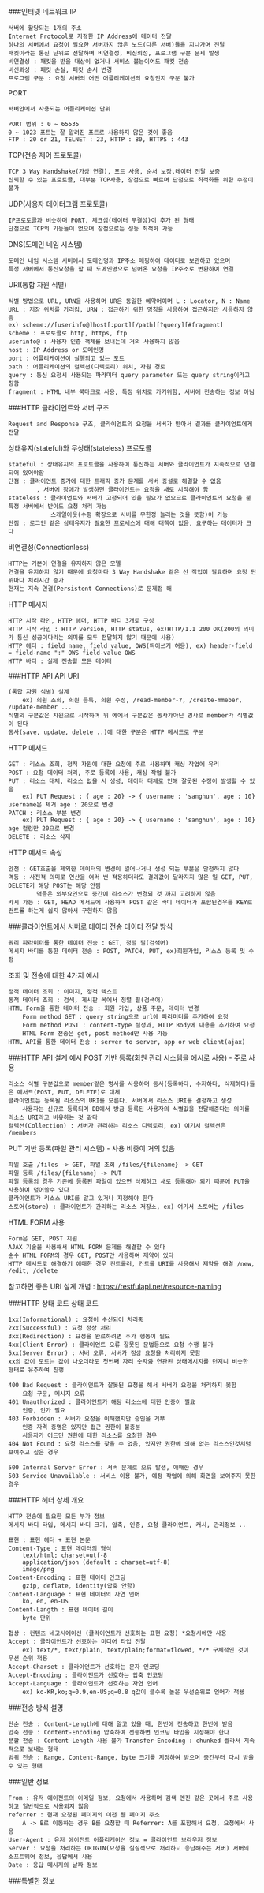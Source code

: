 ###인터넷 네트워크
IP

    서버에 할당되는 1개의 주소
    Internet Protocol로 지정한 IP Address에 데이터 전달
    하나의 서버에서 요청이 필요한 서버까지 많은 노드(다른 서버)들을 지나가며 전달
    패킷이라는 통신 단위로 전달하며 비연결성, 비신뢰성, 프로그램 구분 문제 발생
    비연결성 : 패킷을 받을 대상이 없거나 서비스 불능이여도 패킷 전송
    비신뢰성 : 패킷 손실, 패킷 순서 변경
    프로그램 구분 : 요청 서버의 어떤 어플리케이션의 요청인지 구분 불가 

PORT

    서버안에서 사용되는 어플리케이션 단위  
    
    PORT 범위 : 0 ~ 65535
    0 ~ 1023 포트는 잘 알려진 포트로 사용하지 않은 것이 좋음
    FTP : 20 or 21, TELNET : 23, HTTP : 80, HTTPS : 443

TCP(전송 제어 프로토콜)

    TCP 3 Way Handshake(가상 연결), 포트 사용, 순서 보장,데이터 전달 보증
    신뢰할 수 있는 프로토콜, 대부분 TCP사용, 장점으로 빠르며 단점으로 최적화를 위한 수정이 불가

UDP(사용자 데이터그램 프로토콜)
    
    IP프로토콜과 비슷하며 PORT, 체크섬(데이터 무결성)이 추가 된 형태
    단점으로 TCP의 기능들이 없으며 장점으로는 성능 최적화 가능

DNS(도메인 네임 시스템)

    도메인 네임 시스템 서버에서 도메인명과 IP주소 매핑하여 데이터로 보관하고 있으며
    특정 서버에서 통신요청을 할 때 도메인명으로 넘어온 요청을 IP주소로 변환하여 연결
    
URI(통합 자원 식별)

    식별 방법으로 URL, URN을 사용하며 UR은 동일한 예약어이며 L : Locator, N : Name
    URL : 저장 위치를 가리킴, URN : 접근하기 위한 명칭을 사용하여 접근하지만 사용하지 않음
    ex) scheme://[userinfo@]host[:port][/path][?query][#fragment]
    scheme : 프로토콜로 http, https, ftp
    userinfo@ : 사용자 인증 객체를 보내는데 거의 사용하지 않음
    host : IP Address or 도메인명
    port : 어플리케이션이 실행되고 있는 포트
    path : 어플리케이션의 컬렉션(디렉토리) 위치, 자원 경로
    query : 통신 요청시 사용되는 파라미터 query parameter 또는 query string이라고 칭함
    fragment : HTML 내부 북마크로 사용, 특정 위치로 가기위함, 서버에 전송하는 정보 아님

###HTTP
클라이언트와 서버 구조

    Request and Response 구조, 클라이언트의 요청을 서버가 받아서 결과를 클라이언트에게 전달
    
상태유지(stateful)와 무상태(stateless) 프로토콜

    stateful : 상태유지의 프로토콜을 사용하여 통신하는 서버와 클라이언트가 지속적으로 연결되어 있어야함
    단점 : 클라이언트 증가에 대한 트래픽 증가 문제를 서버 증설로 해결할 수 없음
            , 서버에 장애가 발생하면 클라이언트는 요청을 새로 시작해야 함
    stateless : 클라이언트와 서버가 고정되어 있을 필요가 없으므로 클라이언트의 요청을 불특정 서버에서 받아도 요청 처리 가능
                스케일아웃(수평 확장으로 서버를 무한정 늘리는 것을 뜻함)이 가능
    단점 : 로그인 같은 상태유지가 필요한 프로세스에 대해 대책이 없음, 요구하는 데이터가 크다

비연결성(Connectionless)

    HTTP는 기본이 연결을 유지하지 않은 모델
    연결을 유지하지 않기 때문에 요청마다 3 Way Handshake 같은 선 작업이 필요하며 요청 단위마다 처리시간 증가
    현재는 지속 연결(Persistent Connections)로 문제점 해

HTTP 메시지

    HTTP 시작 라인, HTTP 헤더, HTTP 바디 3개로 구성
    HTTP 시작 라인 : HTTP version, HTTP status, ex)HTTP/1.1 200 OK(200의 의미가 통신 성공이다라는 의미를 모두 전달하지 않기 때문에 사용)
    HTTP 헤더 : field name, field value, OWS(띄어쓰기 허용), ex) header-field = field-name ":" OWS field-value OWS
    HTTP 바디 : 실제 전송할 모든 데이터
    
###HTTP API
API URI

    (통합 자원 식별) 설계
        ex) 회원 조회, 회원 등록, 회원 수정, /read-member-?, /create-mmeber, /update-member ...
    식별의 구분값은 자원으로 시작하며 위 예에서 구분값은 동사가아닌 명사로 member가 식별값이 된다
    동사(save, update, delete ..)에 대한 구분은 HTTP 메서드로 구분

HTTP 메서드

    GET : 리소스 조회, 정적 자원에 대한 요청에 주로 사용하며 캐싱 작업에 유리
    POST : 요청 데이터 처리, 주로 등록에 사용, 캐싱 작업 불가
    PUT : 리소스 대체, 리소스 없을 시 생성, 데이터 대체로 인해 잘못된 수정이 발생할 수 있음
        ex) PUT Request : { age : 20} -> { username : 'sanghun', age : 10} username은 제거 age : 20으로 변경 
    PATCH : 리소스 부분 변경
        ex) PUT Request : { age : 20} -> { username : 'sanghun', age : 10} age 컬럼만 20으로 변경
    DELETE : 리소스 삭제

HTTP 메서드 속성

    안전 : GET호출을 제외한 데이터의 변경이 일어나거나 생성 되는 부분은 안전하지 않다
    멱등 : 사전적 의미로 연산을 여러 번 적용하더라도 결과값이 달라지지 않은 일 GET, PUT, DELETE가 해당 POST는 해당 안됨
            멱등은 외부요인으로 중간에 리소스가 변경되 것 까지 고려하지 않음
    캬시 가능 : GET, HEAD 메서드에 사용하며 POST 같은 바디 데이터가 포함된경우를 KEY로 컨트롤 하는게 쉽지 않아서 구현하지 않음

###클라이언트에서 서버로 데이터 전송
데이터 전달 방식
    
    쿼리 파라미터를 통한 데이터 전송 : GET, 정렬 필(검색어)
    메시지 바디를 통한 데이터 전송 : POST, PATCH, PUT, ex)회원가입, 리소스 등록 및 수정

조회 및 전송에 대한 4가지 예시
    
    정적 데이터 조회 : 이미지, 정적 텍스트
    동적 데이터 조회 : 검색, 게시판 목에서 정렬 필(검색어)
    HTML Form을 통한 데이터 전송 : 회원 가입, 상품 주문, 데이터 변경
        Form method GET : query string으로 url에 파라미터를 추가하여 요청
        Form method POST : content-type 설정과, HTTP Body에 내용을 추가하여 요청
        HTML Form 전송은 get, post method만 사용 가능
    HTML API를 통한 데이터 전송 : server to server, app or web client(ajax)

###HTTP API 설계 예시
POST 기반 등록(회원 관리 시스템을 에시로 사용) - 주로 사용

    리소스 식별 구분값으로 member같은 명사를 사용하며 동사(등록하다, 수저하다, 삭제하다)들은 메서드(POST, PUT, DELETE)로 대체
    클라이언트는 등록될 리소스의 URI를 모른다. 서버에서 리소스 URI를 결정하고 생성
        사용자는 신규로 등록되며 DB에서 방금 등록된 사용자의 식별값을 전달해준다는 의미를 리소스 URI라고 비유하는 것 같다
    컬렉션(Collection) : 서버가 관리하는 리소스 디렉토리, ex) 여기서 컬렉션은 /members

PUT 기반 등록(파일 관리 시스템) - 사용 비중이 거의 없음

    파일 호출 /files -> GET, 파일 조회 /files/{filename} -> GET
    파일 등록 /files/{filename} -> PUT
    파일 등록의 경우 기존에 등록된 파일이 있으면 삭제하고 새로 등록해야 되기 때문에 PUT을 사용하여 덮어쓸수 있다
    클라이언트가 리소스 URI를 알고 있거나 지정해야 한다
    스토어(store) : 클라이언트가 관리하는 리소스 저장소, ex) 여기서 스토어는 /files 

HTML FORM 사용

    Form은 GET, POST 지원
    AJAX 기술을 사용해서 HTML FORM 문제를 해결할 수 있다
    순수 HTML FORM의 경우 GET, POST만 사용하여 제약이 있다
    HTTP 메서드로 해결하기 애매한 경우 컨트롤러, 컨트롤 URI를 사용해서 제약을 해결 /new, /edit, /delete

참고하면 좋은 URI 설계 개념 : https://restfulapi.net/resource-naming

###HTTP 상태 코드
상태 코드
    
    1xx(Informational) : 요청이 수신되어 처리중 
    2xx(Successful) : 요청 정상 처리
    3xx(Redirection) : 요청을 완료하려면 추가 행동이 필요
    4xx(Client Error) : 클라이언트 오류 잘못된 문법등으로 요청 수행 불가
    5xx(Server Error) : 서버 오류, 서버가 정상 요청을 처리하지 못함
    xx의 값이 모르는 값이 나오더라도 첫번째 자리 숫자와 연관된 상태메시지를 던지니 비슷한 형태로 유추하여 진행

    400 Bad Request : 클라이언트가 잘못된 요청을 해서 서버가 요청을 처리하지 못함
        요청 구문, 메시지 오류
    401 Unauthorized : 클라이언트가 해당 리소스에 대한 인증이 필요
        인증, 인가 필요
    403 Forbidden : 서버가 요청을 이해했지만 승인을 거부
        인증 자격 증명은 있지만 접근 권한이 불충분
        사용자가 어드민 권한에 대한 리소스를 요청한 경우
    404 Not Found : 요청 리소스를 찾을 수 없음, 있지만 권한에 의해 없는 리소스인것처럼 보여주고 싶은 경우

    500 Internal Server Error : 서버 문제로 오류 발생, 애매한 경우
    503 Service Unavailable : 서비스 이용 불가, 예정 작업에 의해 화면을 보여주지 못한 경우

###HTTP 헤더 상세 개요

    HTTP 전송에 필요한 모든 부가 정보
    메시지 바디 타입, 메시지 바디 크기, 압축, 인증, 요청 클라이언트, 캐시, 관리정보 ..

    표현 : 표현 헤더 + 표현 본문
    Content-Type : 표현 데이터의 형식 
        text/html; charset=utf-8
        application/json (default : charset=utf-8)
        image/png
    Content-Encoding : 표현 데이터 인코딩
        gzip, deflate, identity(압축 안함)
    Content-Language : 표현 데이터의 자연 언어
        ko, en, en-US
    Content-Langth : 표현 데이터 길이
        byte 단위

    협상 : 컨텐츠 네고시에이션 (클라이언트가 선호하는 표현 요청) *요청시에만 사용
    Accept : 클라이언트가 선호하는 미디어 타입 전달
        ex) text/*, text/plain, text/plain;format=flowed, */* 구체적인 것이 우선 순위 적용
    Accept-Charset : 클라이언트가 선호하는 문자 인코딩
    Accept-Encoding : 클라이언트가 선호하는 압축 인코딩
    Accept-Language : 클라이언트가 선호하는 자연 언어
        ex) ko-KR,ko;q=0.9,en-US;q=0.8 q값이 클수록 높은 우선순위로 언어가 적용

###전송 방식 설명

    단순 전송 : Content-Length에 대해 알고 있을 때, 한번에 전송하고 한번에 받음
    압축 전송 : Content-Encoding 압축하여 전송하면 인코딩 타입을 지정해야 한다
    분할 전송 : Content-Length 사용 불가 Transfer-Encoding : chunked 짤라서 지속적으로 보내는 형태
    범위 전송 : Range, Content-Range, byte 크기를 지정하여 받으며 중간부터 다시 받을 수 있는 형태

###일반 정보

    From : 유저 에이전트의 이메일 정보, 요청에서 사용하며 검색 엔진 같은 곳에서 주로 사용하고 일반적으로 사용되지 않음
    referrer : 현재 요청된 페이지의 이전 웹 페이지 주소
        A -> B로 이동하는 경우 B를 요청할 때 Referrer: A를 포함해서 요청, 요청에서 사용
    User-Agent : 유저 에이전트 어플리케이션 정보 = 클라이언트 브라우저 정보
    Server : 요청을 처리하는 ORIGIN(요청을 실질적으로 처리하고 응답해주는 서버) 서버의 소프트웨어 정보, 응답에서 사용
    Date : 응답 메시지의 날짜 정보

###특별한 정보

    